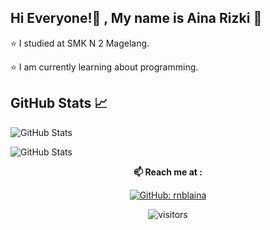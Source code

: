 ## Hi Everyone!👋 , My name is Aina Rizki 🌸
⭐ I studied at SMK N 2 Magelang.

⭐ I am currently learning about programming.



## GitHub Stats 📈
![GitHub Stats](https://github-readme-stats.vercel.app/api/top-langs/?username=rnblaina&layout=compact&theme=radical)

![GitHub Stats](https://github-readme-stats.vercel.app/api?username=pasyabill&show_icons=true&theme=radical)



<div align="center">
  
**📫 Reach me at :**<br>


[![GitHub: rnblaina](https://img.shields.io/github/followers/rnblaina?label=pasyabill&style=social)](https://github.com/rnblaina)

![visitors](https://visitor-badge.glitch.me/badge?page_id=pasyabill.visitor-badge)

</div>  
